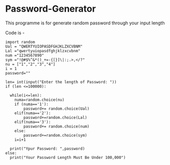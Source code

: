 # Password-Generator
This programme is for generate random password through your input length 

Code is -
```
import random
Ual = "QWERTYUIOPASDFGHJKLZXCVBNM"
Lal ="qwertyuiopasdfghjklzxcvbnm"
num ="1234567890"
sym ="!@#$%^&*()_+=-{[}]\|:;.>,</?"
nu = ["1","2","3","4"]
i = 1
password=""

len= int(input("Enter the length of Password: "))
if (len <=100000):
  
  while(i<=len):
    numa=random.choice(nu)
    if (numa=='1'):
        password+= random.choice(Ual)
    elif(numa=='2'):
        password+=random.choice(Lal)
    elif(numa=='3'):
        password+= random.choice(num)
    else:
        password+=random.choice(sym)
    i=i+1

  print("Ypur Password: ",password)
else:
  print("Your Password Length Must Be Under 100,000")
  ```
